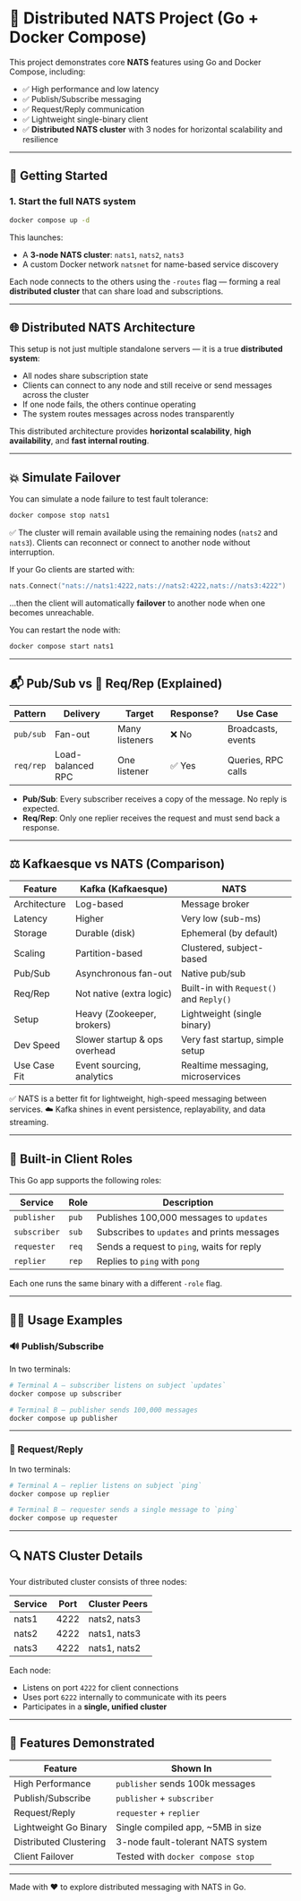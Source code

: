  
# 🚀 Distributed NATS Project (Go + Docker Compose)

This project demonstrates core **NATS** features using Go and Docker Compose, including:

- ✅ High performance and low latency
- ✅ Publish/Subscribe messaging
- ✅ Request/Reply communication
- ✅ Lightweight single-binary client
- ✅ **Distributed NATS cluster** with 3 nodes for horizontal scalability and resilience

---

## 🚦 Getting Started

### 1. Start the full NATS system

```bash
docker compose up -d
````

This launches:

* A **3-node NATS cluster**: `nats1`, `nats2`, `nats3`
* A custom Docker network `natsnet` for name-based service discovery

Each node connects to the others using the `-routes` flag — forming a real **distributed cluster** that can share load and subscriptions.

---

## 🌐 Distributed NATS Architecture

This setup is not just multiple standalone servers — it is a true **distributed system**:

* All nodes share subscription state
* Clients can connect to any node and still receive or send messages across the cluster
* If one node fails, the others continue operating
* The system routes messages across nodes transparently

This distributed architecture provides **horizontal scalability**, **high availability**, and **fast internal routing**.

---

## 💥 Simulate Failover

You can simulate a node failure to test fault tolerance:

```bash
docker compose stop nats1
```

✅ The cluster will remain available using the remaining nodes (`nats2` and `nats3`).
Clients can reconnect or connect to another node without interruption.

If your Go clients are started with:

```go
nats.Connect("nats://nats1:4222,nats://nats2:4222,nats://nats3:4222")
```

...then the client will automatically **failover** to another node when one becomes unreachable.

You can restart the node with:

```bash
docker compose start nats1
```

---

## 📬 Pub/Sub vs 🔁 Req/Rep (Explained)

| Pattern   | Delivery          | Target         | Response? | Use Case           |
| --------- | ----------------- | -------------- | --------- | ------------------ |
| `pub/sub` | Fan-out           | Many listeners | ❌ No      | Broadcasts, events |
| `req/rep` | Load-balanced RPC | One listener   | ✅ Yes     | Queries, RPC calls |

* **Pub/Sub**: Every subscriber receives a copy of the message. No reply is expected.
* **Req/Rep**: Only one replier receives the request and must send back a response.

---

## ⚖️ Kafkaesque vs NATS (Comparison)

| Feature      | Kafka (Kafkaesque)            | NATS                                    |
| ------------ | ----------------------------- | --------------------------------------- |
| Architecture | Log-based                     | Message broker                          |
| Latency      | Higher                        | Very low (sub-ms)                       |
| Storage      | Durable (disk)                | Ephemeral (by default)                  |
| Scaling      | Partition-based               | Clustered, subject-based                |
| Pub/Sub      | Asynchronous fan-out          | Native pub/sub                          |
| Req/Rep      | Not native (extra logic)      | Built-in with `Request()` and `Reply()` |
| Setup        | Heavy (Zookeeper, brokers)    | Lightweight (single binary)             |
| Dev Speed    | Slower startup & ops overhead | Very fast startup, simple setup         |
| Use Case Fit | Event sourcing, analytics     | Realtime messaging, microservices       |

✅ NATS is a better fit for lightweight, high-speed messaging between services.
☁️ Kafka shines in event persistence, replayability, and data streaming.

---

## 🧪 Built-in Client Roles

This Go app supports the following roles:

| Service      | Role  | Description                                 |
| ------------ | ----- | ------------------------------------------- |
| `publisher`  | `pub` | Publishes 100,000 messages to `updates`     |
| `subscriber` | `sub` | Subscribes to `updates` and prints messages |
| `requester`  | `req` | Sends a request to `ping`, waits for reply  |
| `replier`    | `rep` | Replies to `ping` with `pong`               |

Each one runs the same binary with a different `-role` flag.

---

## 🧑‍🔬 Usage Examples

### 🔊 Publish/Subscribe

In two terminals:

```bash
# Terminal A — subscriber listens on subject `updates`
docker compose up subscriber

# Terminal B — publisher sends 100,000 messages
docker compose up publisher
```

---

### 🔁 Request/Reply

In two terminals:

```bash
# Terminal A — replier listens on subject `ping`
docker compose up replier

# Terminal B — requester sends a single message to `ping`
docker compose up requester
```

---

## 🔍 NATS Cluster Details

Your distributed cluster consists of three nodes:

| Service | Port | Cluster Peers |
| ------- | ---- | ------------- |
| nats1   | 4222 | nats2, nats3  |
| nats2   | 4222 | nats1, nats3  |
| nats3   | 4222 | nats1, nats2  |

Each node:

* Listens on port `4222` for client connections
* Uses port `6222` internally to communicate with its peers
* Participates in a **single, unified cluster**

---

## 🧠 Features Demonstrated

| Feature                | Shown In                           |
| ---------------------- | ---------------------------------- |
| High Performance       | `publisher` sends 100k messages    |
| Publish/Subscribe      | `publisher` + `subscriber`         |
| Request/Reply          | `requester` + `replier`            |
| Lightweight Go Binary  | Single compiled app, \~5MB in size |
| Distributed Clustering | 3-node fault-tolerant NATS system  |
| Client Failover        | Tested with `docker compose stop`  |

---

Made with ❤️ to explore distributed messaging with NATS in Go.
